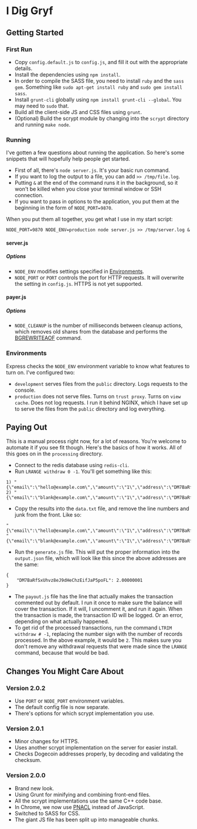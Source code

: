 # I Dig Gryf

## Getting Started

### First Run

- Copy `config.default.js` to `config.js`, and fill it out with the appropriate details.
- Install the dependencies using `npm install`.
- In order to compile the SASS file, you need to install `ruby` and the `sass gem`. Something like `sudo apt-get install ruby` and `sudo gem install sass`.
- Install `grunt-cli` globally using `npm install grunt-cli --global`. You may need to `sudo` that.
- Build all the client-side JS and CSS files using `grunt`.
- (Optional) Build the scrypt module by changing into the `scrypt` directory and running `make node`.

### Running

I've gotten a few questions about running the application. So here's some snippets that will hopefully help people get started.

- First of all, there's `node server.js`. It's your basic run command.
- If you want to log the output to a file, you can add `>> /tmp/file.log`.
- Putting `&` at the end of the command runs it in the background, so it won't be killed when you close your terminal window or SSH connection.
- If you want to pass in options to the application, you put them at the beginning in the form of `NODE_PORT=9870`.

When you put them all together, you get what I use in my start script:

`NODE_PORT=9870 NODE_ENV=production node server.js >> /tmp/server.log &`

#### server.js

##### Options

- `NODE_ENV` modifies settings specified in [Environments](#environments).
- `NODE_PORT` or `PORT` controls the port for HTTP requests. It will overwrite the setting in `config.js`. HTTPS is not yet supported.

#### payer.js

##### Options

- `NODE_CLEANUP` is the number of milliseconds between cleanup actions, which removes old shares from the database and performs the [BGREWRITEAOF](http://redis.io/commands/bgrewriteaof) command.

### Environments

Express checks the `NODE_ENV` environment variable to know what features to turn on. I've configured two:

- `development` serves files from the `public` directory. Logs requests to the console.
- `production` does not serve files. Turns on `trust proxy`. Turns on `view cache`. Does not log requests. I run it behind NGINX, which I have set up to serve the files from the `public` directory and log everything.

## Paying Out

This is a manual process right now, for a lot of reasons. You're welcome to automate it if you see fit though. Here's the basics of how it works. All of this goes on in the `processing` directory.

- Connect to the redis database using `redis-cli`.
- Run `LRANGE withdraw 0 -1`. You'll get something like this:

```
1) "{\"email\":\"hello@example.com\",\"amount\":\"1\",\"address\":\"DM7BaRfSxUhvz8eJ9dHeChzEifJaP5poFL\"}"
2) "{\"email\":\"blank@example.com\",\"amount\":\"1\",\"address\":\"DM7BaRfSxUhvz8eJ9dHeChzEifJaP5poFL\"}"
```

- Copy the results into the `data.txt` file, and remove the line numbers and junk from the front. Like so:

```
"{\"email\":\"hello@example.com\",\"amount\":\"1\",\"address\":\"DM7BaRfSxUhvz8eJ9dHeChzEifJaP5poFL\"}"
"{\"email\":\"blank@example.com\",\"amount\":\"1\",\"address\":\"DM7BaRfSxUhvz8eJ9dHeChzEifJaP5poFL\"}"
```

- Run the `generate.js` file. This will put the proper information into the `output.json` file, which will look like this since the above addresses are the same:

```
{
	"DM7BaRfSxUhvz8eJ9dHeChzEifJaP5poFL": 2.00000001
}
```

- The `payout.js` file has the line that actually makes the transaction commented out by default. I run it once to make sure the balance will cover the transaction. If it will, I uncomment it, and run it again. When the transaction is made, the transaction ID will be logged. Or an error, depending on what actually happened.
- To get rid of the processed transactions, run the command `LTRIM withdraw # -1`, replacing the number sign with the number of records processed. In the above example, it would be `2`. This makes sure you don't remove any withdrawal requests that were made since the `LRANGE` command, because that would be bad.

## Changes You Might Care About

### Version 2.0.2

- Use `PORT` or `NODE_PORT` environment variables.
- The default config file is now separate.
- There's options for which scrypt implementation you use.

### Version 2.0.1

- Minor changes for HTTPS.
- Uses another scrypt implementation on the server for easier install.
- Checks Dogecoin addresses properly, by decoding and validating the checksum.

### Version 2.0.0

- Brand new look.
- Using Grunt for minifying and combining front-end files.
- All the scrypt implementations use the same C++ code base.
- In Chrome, we now use [PNACL](https://developers.google.com/native-client/dev/) instead of JavaScript.
- Switched to SASS for CSS.
- The giant JS file has been split up into manageable chunks.
